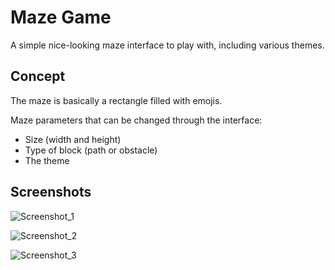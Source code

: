 # Maze Game

A simple nice-looking maze interface to play with, including various themes.

## Concept

The maze is basically a rectangle filled with emojis.

Maze parameters that can be changed through the interface:

* Size (width and height)
* Type of block (path or obstacle)
* The theme

## Screenshots

![Screenshot_1](https://github.com/helgoyat/maze-game/blob/master/screenshots/capture_1.PNG)

![Screenshot_2](https://github.com/helgoyat/maze-game/blob/master/screenshots/capture_2.PNG)

![Screenshot_3](https://github.com/helgoyat/maze-game/blob/master/screenshots/capture_3.PNG)